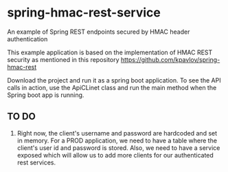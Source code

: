 # spring-hmac-rest-service
An example of Spring REST endpoints secured by HMAC header authentication

This example application is based on the implementation of HMAC REST security as mentioned in this repository
https://github.com/kpavlov/spring-hmac-rest

Download the project and run it as a spring boot application.
To see the API calls in action, use the ApiCLinet class and run the main method when the Spring boot app is running.

TO DO
------
1) Right now, the client's username and password are hardcoded and set in memory. For a PROD application, we need to have a table where the client's user id and password is stored. Also, we need to have a service exposed which will allow us to add more clients for our authenticated rest services.
